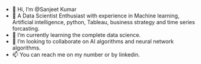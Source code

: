 - 👋 Hi, I’m @Sanjeet Kumar
- 👀 A Data Scientist Enthusiast with experience in Machine learning, Artificial intelligence, python, Tableau, business strategy and time series forcasting.
- 🌱 I’m currently learning the complete data science.
- 💞️ I’m looking to collaborate on AI algorithms and neural network algorithms.
- 📫 You can reach me on my number or by linkedin. 

